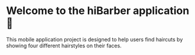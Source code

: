 # Welcome to the hiBarber application 👋

This mobile application project is designed to help users find haircuts by showing four different hairstyles on their faces.
